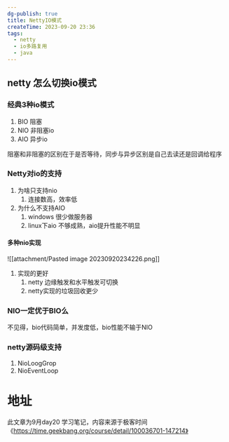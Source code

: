 ```yaml
---
dg-publish: true
title: NettyIO模式
createTime: 2023-09-20 23:36
tags:
  - netty
  - io多路复用
  - java
---
```

## netty 怎么切换io模式

### 经典3种io模式

1. BIO 阻塞
2. NIO 非阻塞io
3. AIO 异步io

阻塞和非阻塞的区别在于是否等待，同步与异步区别是自己去读还是回调给程序

### Netty对io的支持

1. 为啥只支持nio
	1. 连接数高，效率低
2. 为什么不支持AIO
	1. windows 很少做服务器
	2. linux下aio 不够成熟，aio提升性能不明显

#### 多种nio实现
![[attachment/Pasted image 20230920234226.png]]

1. 实现的更好
	1. netty 边缘触发和水平触发可切换
	2. netty实现的垃圾回收更少

### NIO一定优于BIO么

不见得，bio代码简单，并发度低，bio性能不输于NIO

### netty源码级支持

1. NioLoogGrop
2. NioEventLoop

# 地址

此文章为9月day20 学习笔记，内容来源于极客时间《https://time.geekbang.org/course/detail/100036701-147214》